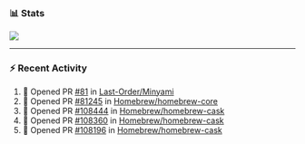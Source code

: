 ### :bar_chart: Stats

<a href="#">
  <img align="center" src="https://github-readme-stats.vercel.app/api?username=tuzi3040&show_icons=true&theme=dark" />
</a>

---

### :zap: Recent Activity

<!--START_SECTION:activity-->
1. 💪 Opened PR [#81](https://github.com/Last-Order/Minyami/pull/81) in [Last-Order/Minyami](https://github.com/Last-Order/Minyami)
2. 💪 Opened PR [#81245](https://github.com/Homebrew/homebrew-core/pull/81245) in [Homebrew/homebrew-core](https://github.com/Homebrew/homebrew-core)
3. 💪 Opened PR [#108444](https://github.com/Homebrew/homebrew-cask/pull/108444) in [Homebrew/homebrew-cask](https://github.com/Homebrew/homebrew-cask)
4. 💪 Opened PR [#108360](https://github.com/Homebrew/homebrew-cask/pull/108360) in [Homebrew/homebrew-cask](https://github.com/Homebrew/homebrew-cask)
5. 💪 Opened PR [#108196](https://github.com/Homebrew/homebrew-cask/pull/108196) in [Homebrew/homebrew-cask](https://github.com/Homebrew/homebrew-cask)
<!--END_SECTION:activity-->
